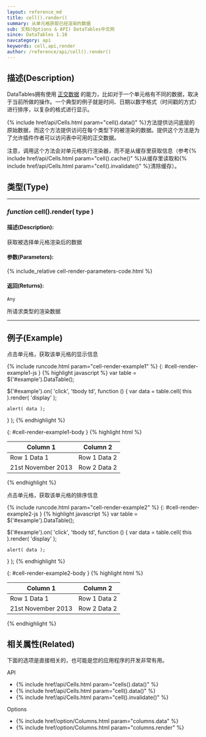 ```yaml
---
layout: reference_md
title: cell().render()
summary: 从单元格获取已经渲染的数据
sub: 文档(Options & API) DataTables中文网
since: DataTables 1.10
navcategory: api
keywords: cell,api,render
author: /reference/api/cell().render()
---
```


## 描述(Description)

DataTables拥有使用 [正交数据](orthogonal-data) 的能力，比如对于一个单元格有不同的数据，取决于当前所做的操作。一个典型的例子就是时间、日期以数字格式（时间戳的方式）进行排序，以复杂的格式进行显示。

{% include href/api/Cells.html param="cell().data()" %}方法提供访问底层的原始数据，而这个方法提供访问在每个类型下的被渲染的数据。提供这个方法是为了允许插件作者可以访问表中可用的正交数据。

注意，调用这个方法会对单元格执行渲染器，而不是从缓存里获取信息（参考{% include href/api/Cells.html param="cell().cache()" %}从缓存里读取和{% include href/api/Cells.html param="cell().invalidate()" %}清除缓存）。



## 类型(Type)


---

### _function_ **cell().render( type )**

#### 描述(Description):

获取被选择单元格渲染后的数据
     
#### 参数(Parameters):
{% include_relative cell-render-parameters-code.html %}

#### 返回(Returns):

`Any`

所请求类型的渲染数据

--- 
    
## 例子(Example)

点击单元格，获取该单元格的显示信息

{% include runcode.html param="cell-render-example1" %}
{: #cell-render-example1-js }
{% highlight javascript %}
var table = $('#example').DataTable();
 
$('#example').on( 'click', 'tbody td', function () {
    var data = table.cell( this ).render( 'display' );
 
    alert( data );
} );
{% endhighlight %}

{: #cell-render-example1-body }
{% highlight html %}
  <table id="example" class="display">
        <thead>
            <tr>
                <th>Column 1</th>
                <th>Column 2</th>
            </tr>
        </thead>
        <tbody>
            <tr>
                <td>Row 1 Data 1</td>
                <td>Row 1 Data 2</td>
            </tr>
            <tr>
                <td data-search="21st November 2013 21/11/2013" data-order="1384992000">
                    21st November 2013
                </td>
                <td>Row 2 Data 2</td>
            </tr>
        </tbody>
    </table>
{% endhighlight %}




点击单元格，获取该单元格的排序信息

{% include runcode.html param="cell-render-example2" %}
{: #cell-render-example2-js }
{% highlight javascript %}
var table = $('#example').DataTable();
 
$('#example').on( 'click', 'tbody td', function () {
    var data = table.cell( this ).render( 'display' );
 
    alert( data );
} );
{% endhighlight %}


{: #cell-render-example2-body }
{% highlight html %}
  <table id="example" class="display">
        <thead>
            <tr>
                <th>Column 1</th>
                <th>Column 2</th>
            </tr>
        </thead>
        <tbody>
            <tr>
                <td>Row 1 Data 1</td>
                <td>Row 1 Data 2</td>
            </tr>
            <tr>
                <td data-search="21st November 2013 21/11/2013" data-order="1384992000">
                    21st November 2013
                </td>
                <td>Row 2 Data 2</td>
            </tr>
        </tbody>
    </table>
{% endhighlight %}







## 相关属性(Related)
下面的选项是直接相关的，也可能是您的应用程序的开发非常有用。

API

- {% include href/api/Cells.html param="cells().data()" %}
- {% include href/api/Cells.html param="cell().data()" %}
- {% include href/api/Cells.html param="cell().invalidate()" %}

Options

- {% include href/option/Columns.html param="columns.data" %}
- {% include href/option/Columns.html param="columns.render" %}



[orthogonal-data]: https://datatables.net/manual/orthogonal-data